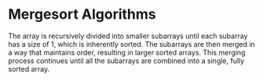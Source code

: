# Mergesort Algorithms

The array is recursively divided into smaller subarrays until each subarray has a size of 1, which is inherently sorted. The subarrays are then merged in a way that maintains order, resulting in larger sorted arrays. This merging process continues until all the subarrays are combined into a single, fully sorted array.
